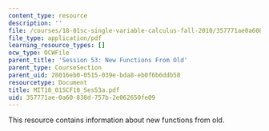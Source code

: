 ```yaml
---
content_type: resource
description: ''
file: /courses/18-01sc-single-variable-calculus-fall-2010/357771ae0a60838d757b2e062650fe09_MIT18_01SCF10_Ses53a.pdf
file_type: application/pdf
learning_resource_types: []
ocw_type: OCWFile
parent_title: 'Session 53: New Functions From Old'
parent_type: CourseSection
parent_uid: 28016eb0-0515-039e-bda8-eb0f6b6ddb58
resourcetype: Document
title: MIT18_01SCF10_Ses53a.pdf
uid: 357771ae-0a60-838d-757b-2e062650fe09
---
```

This resource contains information about new functions from old.

